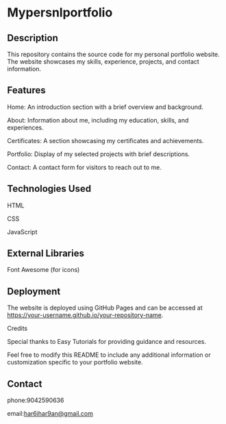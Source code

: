 # Mypersnlportfolio

## Description

This repository contains the source code for my personal portfolio website. The website showcases my skills, experience, projects, and contact information.

## Features

Home: An introduction section with a brief overview and background.

About: Information about me, including my education, skills, and experiences.

Certificates: A section showcasing my certificates and achievements.

Portfolio: Display of my selected projects with brief descriptions.

Contact: A contact form for visitors to reach out to me.

## Technologies Used

HTML

CSS

JavaScript

## External Libraries

Font Awesome (for icons)

## Deployment

The website is deployed using GitHub Pages and can be accessed at https://your-username.github.io/your-repository-name.


Credits

Special thanks to Easy Tutorials for providing guidance and resources.

Feel free to modify this README to include any additional information or customization specific to your portfolio website.

## Contact

phone:9042590636

email:har6ihar9an@gmail.com
